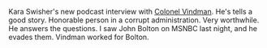 Kara Swisher's new podcast interview with <a href="https://www.nytimes.com/2020/10/01/opinion/sway-kara-swisher-alexander-vindman.html?action=click&module=audio-series-bar&region=header&pgtype=Article">Colonel Vindman</a>. He's tells a good story. Honorable person in a corrupt administration. Very worthwhile. He answers the questions. I saw John Bolton on MSNBC last night, and he evades them. Vindman worked for Bolton. 
